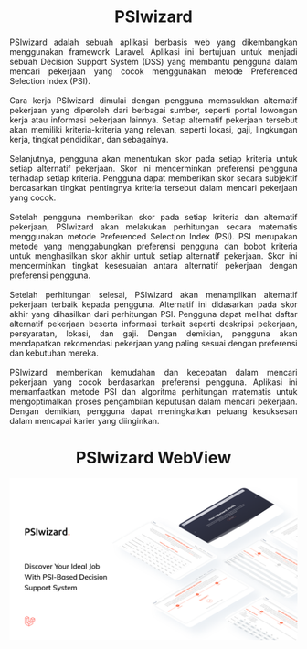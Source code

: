 <div align="center">
  
# PSIwizard
  
</div>

<div align="justify">
PSIwizard adalah sebuah aplikasi berbasis web yang dikembangkan menggunakan framework Laravel. Aplikasi ini bertujuan untuk menjadi sebuah Decision Support System (DSS) yang membantu pengguna dalam mencari pekerjaan yang cocok menggunakan metode Preferenced Selection Index (PSI).
<br><br>
Cara kerja PSIwizard dimulai dengan pengguna memasukkan alternatif pekerjaan yang diperoleh dari berbagai sumber, seperti portal lowongan kerja atau informasi pekerjaan lainnya. Setiap alternatif pekerjaan tersebut akan memiliki kriteria-kriteria yang relevan, seperti lokasi, gaji, lingkungan kerja, tingkat pendidikan, dan sebagainya.
<br><br>
Selanjutnya, pengguna akan menentukan skor pada setiap kriteria untuk setiap alternatif pekerjaan. Skor ini mencerminkan preferensi pengguna terhadap setiap kriteria. Pengguna dapat memberikan skor secara subjektif berdasarkan tingkat pentingnya kriteria tersebut dalam mencari pekerjaan yang cocok.
<br><br>
Setelah pengguna memberikan skor pada setiap kriteria dan alternatif pekerjaan, PSIwizard akan melakukan perhitungan secara matematis menggunakan metode Preferenced Selection Index (PSI). PSI merupakan metode yang menggabungkan preferensi pengguna dan bobot kriteria untuk menghasilkan skor akhir untuk setiap alternatif pekerjaan. Skor ini mencerminkan tingkat kesesuaian antara alternatif pekerjaan dengan preferensi pengguna.
<br><br>
Setelah perhitungan selesai, PSIwizard akan menampilkan alternatif pekerjaan terbaik kepada pengguna. Alternatif ini didasarkan pada skor akhir yang dihasilkan dari perhitungan PSI. Pengguna dapat melihat daftar alternatif pekerjaan beserta informasi terkait seperti deskripsi pekerjaan, persyaratan, lokasi, dan gaji. Dengan demikian, pengguna akan mendapatkan rekomendasi pekerjaan yang paling sesuai dengan preferensi dan kebutuhan mereka.
<br><br>
PSIwizard memberikan kemudahan dan kecepatan dalam mencari pekerjaan yang cocok berdasarkan preferensi pengguna. Aplikasi ini memanfaatkan metode PSI dan algoritma perhitungan matematis untuk mengoptimalkan proses pengambilan keputusan dalam mencari pekerjaan. Dengan demikian, pengguna dapat meningkatkan peluang kesuksesan dalam mencapai karier yang diinginkan.
</div>
<div align="center">
  
# PSIwizard WebView 
  
</div>

<img src="DSS.png" />
